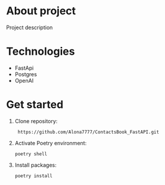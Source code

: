 # About project
Project description

# Technologies
- FastApi
- Postgres
- OpenAI



# Get started

1) Clone repository:

    ``` https://github.com/Alona7777/ContactsBook_FastAPI.git```

2) Activate Poetry environment:

    ```poetry shell```

3) Install packages:

    ```poetry install```